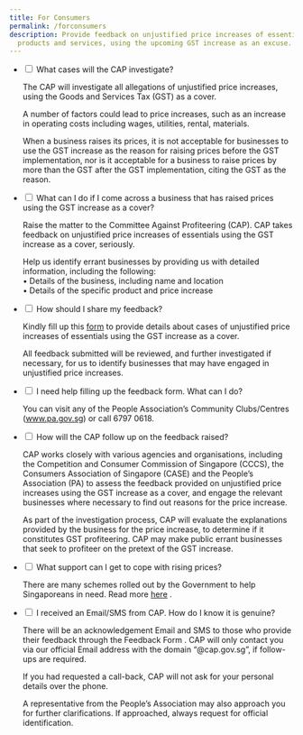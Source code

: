 ```yaml
---
title: For Consumers
permalink: /forconsumers
description: Provide feedback on unjustified price increases of essential
  products and services, using the upcoming GST increase as an excuse.
---
```

<ul class="jekyllcodex_accordion">
  <li>
    <input type="checkbox" id="accordion1">
    <label for="accordion1">What cases will the CAP investigate?</label>
    <div>
      <p>The CAP will investigate all allegations of unjustified price increases, using the Goods and Services Tax (GST) as a cover. </p>
      <p>A number of factors could lead to price increases, such as an increase in operating costs including wages, utilities, rental, materials. </p>
			<p>When a business raises its prices, it is not acceptable for businesses to use the GST increase as the reason for raising prices before the GST implementation, nor is it acceptable for a business to raise prices by more than the GST after the GST implementation, citing the GST as the reason.</p>
    </div>
  </li>
	<li>
    <input type="checkbox" id="accordion2">
    <label for="accordion2">What can I do if I come across a business that has raised prices using the GST increase as a cover?</label>
    <div>
      <p>Raise the matter to the Committee Against Profiteering (CAP). CAP takes feedback on unjustified price increases of essentials using the GST increase as a cover, seriously. </p>
      <p>Help us identify errant businesses by providing us with detailed information, including the following:
				<br>
  •	Details of the business, including name and location
				<br>
  •	Details of the specific product and price increase</p>
    </div>
  </li>
	<li>
    <input type="checkbox" id="accordion3">
    <label for="accordion3">How should I share my feedback?</label>
    <div>
			<p>Kindly fill up this <a href="https://form.gov.sg/#!/61d7bd7e6c60da0012ba2383" target="_blank">form</a>  to provide details about cases of unjustified price increases of essentials using the GST increase as a cover. </p>
      <p>All feedback submitted will be reviewed, and further investigated if necessary, for us to identify businesses that may have engaged in unjustified price increases. </p>
    </div>
  </li>
	<li>
    <input type="checkbox" id="accordion4">
    <label for="accordion4">I need help filling up the feedback form. What can I do?</label>
    <div>
			<p>You can visit any of the People Association’s Community Clubs/Centres (<a href="https://www.pa.gov.sg" target="_blank">www.pa.gov.sg</a>) or call 6797 0618.</p>
    </div>
  </li>
	<li>
    <input type="checkbox" id="accordion5">
    <label for="accordion5">How will the CAP follow up on the feedback raised?</label>
    <div>
			<p>CAP works closely with various agencies and organisations, including the Competition and Consumer Commission of Singapore (CCCS), the Consumers Association of Singapore (CASE) and the People’s Association (PA) to assess the feedback provided on unjustified price increases using the GST increase as a cover, and engage the relevant businesses where necessary to find out reasons for the price increase. </p>
      <p>As part of the investigation process, CAP will evaluate the explanations provided by the business for the price increase, to determine if it constitutes GST profiteering. CAP may make public errant businesses that seek to profiteer on the pretext of the GST increase.</p>
    </div>
  </li>
	<li>
    <input type="checkbox" id="accordion6">
			<label for="accordion6">What support can I get to cope with rising prices?</label>
    <div>
			<p>There are many schemes rolled out by the Government to help Singaporeans in need. Read more <a href="https://www.mof.gov.sg/singaporebudget/resources/support-for-households" target="_blank">here</a> . </p>
    </div>
  </li>
	<li>
    <input type="checkbox" id="accordion7">
			<label for="accordion7">I received an Email/SMS from CAP. How do I know it is genuine? </label>
    <div>
			<p>There will be an acknowledgement Email and SMS to those who provide their feedback through the Feedback Form . CAP will only contact you via our official Email address with the domain “@cap.gov.sg”, if follow-ups are required. </p>
			<p>If you had requested a call-back, CAP will not ask for your personal details over the phone. </p>
			<p>A representative from the People’s Association may also approach you for further clarifications. If approached, always request for official identification.</p>
    </div>
  </li>
	</ul>